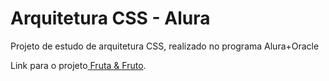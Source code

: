 # Arquitetura CSS - Alura
Projeto de estudo de arquitetura CSS, realizado no programa Alura+Oracle

<p>Link para o projeto<a href="https://sam-pace.github.io/arquitetura-css-alura/" target="_blank" rel="noopener noreferrer"> Fruta & Fruto</a>.</p>

